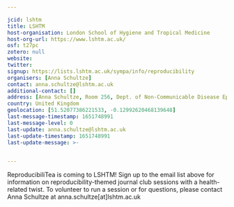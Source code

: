 ```yaml
---

jcid: lshtm
title: LSHTM
host-organisation: London School of Hygiene and Tropical Medicine
host-org-url: https://www.lshtm.ac.uk/
osf: t27pc
zotero: null
website: 
twitter: 
signup: https://lists.lshtm.ac.uk/sympa/info/reproducibility
organisers: [Anna Schultze]
contact: anna.schultze@lshtm.ac.uk
additional-contact: []
address: [Anna Schultze, Room 256, Dept. of Non-Communicable Disease Epidemiology , London School of Hygiene and Tropical Medicine , Keppel Street, London WC1E 7HT]
country: United Kingdom
geolocation: [51.52077386221533, -0.12992620468139648]
last-message-timestamp: 1651748991
last-message-level: 0
last-update: anna.schultze@lshtm.ac.uk
last-update-timestamp: 1651748991
last-update-message: >-
  

---
```


ReproducibiliTea is coming to LSHTM! Sign up to the email list above for information on reproducibility-themed journal club sessions with a health-related twist. To volunteer to run a session or for questions, please contact Anna Schultze at anna.schultze[at]lshtm.ac.uk
